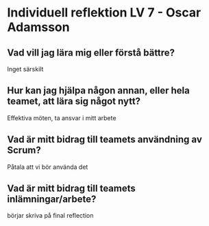 # Individuell reflektion LV 7 - Oscar Adamsson
## Vad vill jag lära mig eller förstå bättre?
Inget särskilt
## Hur kan jag hjälpa någon annan, eller hela teamet, att lära sig något nytt?
Effektiva möten, ta ansvar i mitt arbete
## Vad är mitt bidrag till teamets användning av Scrum?
Påtala att vi bör använda det
## Vad är mitt bidrag till teamets inlämningar/arbete?
börjar skriva på final reflection 
